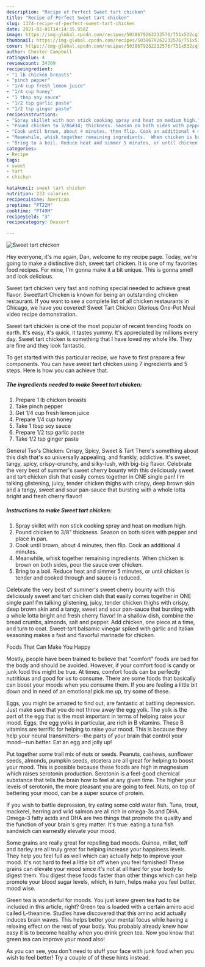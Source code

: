```yaml
---
description: "Recipe of Perfect Sweet tart chicken"
title: "Recipe of Perfect Sweet tart chicken"
slug: 1374-recipe-of-perfect-sweet-tart-chicken
date: 2021-02-01T14:14:35.958Z
image: https://img-global.cpcdn.com/recipes/5038679262232576/751x532cq70/sweet-tart-chicken-recipe-main-photo.jpg
thumbnail: https://img-global.cpcdn.com/recipes/5038679262232576/751x532cq70/sweet-tart-chicken-recipe-main-photo.jpg
cover: https://img-global.cpcdn.com/recipes/5038679262232576/751x532cq70/sweet-tart-chicken-recipe-main-photo.jpg
author: Chester Campbell
ratingvalue: 4
reviewcount: 34709
recipeingredient:
- "1 lb chicken breasts"
- "pinch pepper"
- "1/4 cup fresh lemon juice"
- "1/4 cup honey"
- "1 tbsp soy sauce"
- "1/2 tsp garlic paste"
- "1/2 tsp ginger paste"
recipeinstructions:
- "Spray skillet with non stick cooking spray and heat on medium high."
- "Pound chicken to 3/8&#34; thickness. Season on both sides with pepper and place in pan."
- "Cook until brown, about 4 minutes, then flip. Cook an additional 4 minutes."
- "Meanwhile, whisk together remaining ingredients.  When chicken is brown on both sides, pour the sauce over chicken."
- "Bring to a boil. Reduce heat and simmer 5 minutes, or until chicken is tender and cooked through and sauce is reduced."
categories:
- Recipe
tags:
- sweet
- tart
- chicken

katakunci: sweet tart chicken 
nutrition: 233 calories
recipecuisine: American
preptime: "PT22M"
cooktime: "PT49M"
recipeyield: "3"
recipecategory: Dessert

---
```



![Sweet tart chicken](https://img-global.cpcdn.com/recipes/5038679262232576/751x532cq70/sweet-tart-chicken-recipe-main-photo.jpg)

Hey everyone, it's me again, Dan, welcome to my recipe page. Today, we're going to make a distinctive dish, sweet tart chicken. It is one of my favorites food recipes. For mine, I'm gonna make it a bit unique. This is gonna smell and look delicious.

Sweet tart chicken very fast and nothing special needed to achieve great flavor. Sweettart Chicken is known for being an outstanding chicken restaurant. If you want to see a complete list of all chicken restaurants in Chicago, we have you covered! Sweet Tart Chicken Glorious One-Pot Meal video recipe demonstration.

Sweet tart chicken is one of the most popular of recent trending foods on earth. It's easy, it's quick, it tastes yummy. It's appreciated by millions every day. Sweet tart chicken is something that I have loved my whole life. They are fine and they look fantastic.


To get started with this particular recipe, we have to first prepare a few components. You can have sweet tart chicken using 7 ingredients and 5 steps. Here is how you can achieve that.

<!--inarticleads1-->

##### The ingredients needed to make Sweet tart chicken:

1. Prepare 1 lb chicken breasts
1. Take pinch pepper
1. Get 1/4 cup fresh lemon juice
1. Prepare 1/4 cup honey
1. Take 1 tbsp soy sauce
1. Prepare 1/2 tsp garlic paste
1. Take 1/2 tsp ginger paste


General Tso&#39;s Chicken: Crispy, Spicy, Sweet &amp; Tart There&#39;s something about this dish that&#39;s so universally appealing, and frankly, addictive. It&#39;s sweet, tangy, spicy, crispy-crunchy, and silky-lush, with big-big flavor. Celebrate the very best of summer&#39;s sweet cherry bounty with this deliciously sweet and tart chicken dish that easily comes together in ONE single pan! I&#39;m talking glistening, juicy, tender chicken thighs with crispy, deep brown skin and a tangy, sweet and sour pan-sauce that bursting with a whole lotta bright and fresh cherry flavor! 

<!--inarticleads2-->

##### Instructions to make Sweet tart chicken:

1. Spray skillet with non stick cooking spray and heat on medium high.
1. Pound chicken to 3/8&#34; thickness. Season on both sides with pepper and place in pan.
1. Cook until brown, about 4 minutes, then flip. Cook an additional 4 minutes.
1. Meanwhile, whisk together remaining ingredients.  When chicken is brown on both sides, pour the sauce over chicken.
1. Bring to a boil. Reduce heat and simmer 5 minutes, or until chicken is tender and cooked through and sauce is reduced.


Celebrate the very best of summer&#39;s sweet cherry bounty with this deliciously sweet and tart chicken dish that easily comes together in ONE single pan! I&#39;m talking glistening, juicy, tender chicken thighs with crispy, deep brown skin and a tangy, sweet and sour pan-sauce that bursting with a whole lotta bright and fresh cherry flavor! In a shallow dish, combine the bread crumbs, almonds, salt and pepper. Add chicken, one piece at a time, and turn to coat. Sweet-tart balsamic vinegar spiked with garlic and Italian seasoning makes a fast and flavorful marinade for chicken. 

Foods That Can Make You Happy


Mostly, people have been trained to believe that "comfort" foods are bad for the body and should be avoided. However, if your comfort food is candy or junk food this might be true. At times, comfort foods can be perfectly nutritious and good for us to consume. There are some foods that basically can boost your moods when you consume them. If you are feeling a little bit down and in need of an emotional pick me up, try some of these.

Eggs, you might be amazed to find out, are fantastic at battling depression. Just make sure that you do not throw away the egg yolk. The yolk is the part of the egg that is the most important in terms of helping raise your mood. Eggs, the egg yolks in particular, are rich in B vitamins. These B vitamins are terrific for helping to raise your mood. This is because they help your neural transmitters--the parts of your brain that control your mood--run better. Eat an egg and jolly up!

Put together some trail mix of nuts or seeds. Peanuts, cashews, sunflower seeds, almonds, pumpkin seeds, etcetera are all great for helping to boost your mood. This is possible because these foods are high in magnesium which raises serotonin production. Serotonin is a feel-good chemical substance that tells the brain how to feel at any given time. The higher your levels of serotonin, the more pleasant you are going to feel. Nuts, on top of bettering your mood, can be a super source of protein.

If you wish to battle depression, try eating some cold water fish. Tuna, trout, mackerel, herring and wild salmon are all rich in omega-3s and DHA. Omega-3 fatty acids and DHA are two things that promote the quality and the function of your brain's grey matter. It's true: eating a tuna fish sandwich can earnestly elevate your mood. 

Some grains are really great for repelling bad moods. Quinoa, millet, teff and barley are all truly great for helping increase your happiness levels. They help you feel full as well which can actually help to improve your mood. It's not hard to feel a little bit off when you feel famished! These grains can elevate your mood since it's not at all hard for your body to digest them. You digest these foods faster than other things which can help promote your blood sugar levels, which, in turn, helps make you feel better, mood wise.

Green tea is wonderful for moods. You just knew green tea had to be included in this article, right? Green tea is loaded with a certain amino acid called L-theanine. Studies have discovered that this amino acid actually induces brain waves. This helps better your mental focus while having a relaxing effect on the rest of your body. You probably already knew how easy it is to become healthy when you drink green tea. Now you know that green tea can improve your mood also!

As you can see, you don't need to stuff your face with junk food when you wish to feel better! Try  a  couple of  of  these  hints  instead.

